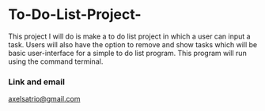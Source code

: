 # To-Do-List-Project-

This project I will do is make a to do list project in which a user can input a task. Users will also have the option to remove and show tasks which will be basic user-interface for a simple to do list program. This program will run using the command terminal. 

### Link and email

axelsatrio@gmail.com
